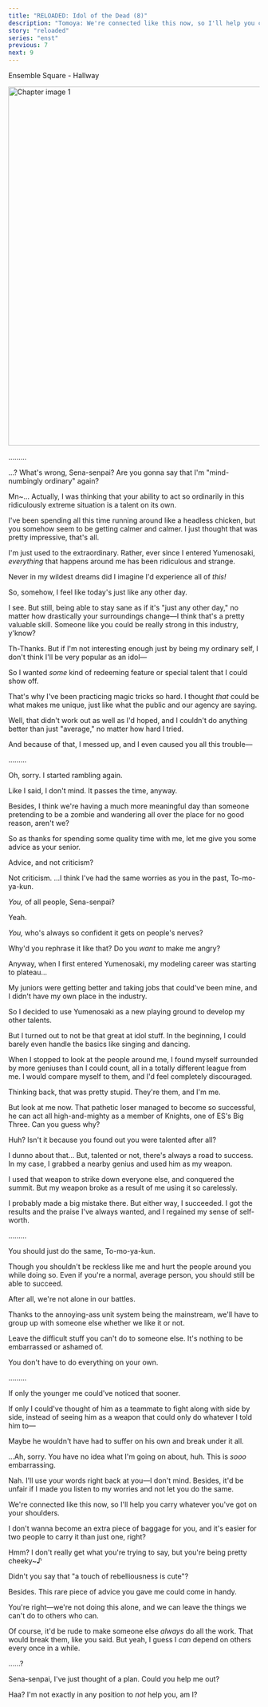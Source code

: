 ```yaml
---
title: "RELOADED: Idol of the Dead (8)"
description: "Tomoya: We're connected like this now, so I'll help you carry whatever you've got on your shoulders."
story: "reloaded"
series: "enst"
previous: 7
next: 9
---
```


<Season s="Summer"/>

<Location>Ensemble Square - Hallway</Location>

<Image src="/img/tl/reloaded/8/1.jpg" alt="Chapter image 1" layout="responsive" width="1560" height="720" quality="100" />

<Bubble character="Izumi">

.........

</Bubble>

<Bubble character="Tomoya">

...? What's wrong, Sena-senpai? Are you gonna say that I'm "mind-numbingly ordinary" again?

</Bubble>

<Bubble character="Izumi">

Mn\~... Actually, I was thinking that your ability to act so ordinarily in this ridiculously extreme situation is a talent on its own.

I've been spending all this time running around like a headless chicken, but you somehow seem to be getting calmer and calmer. I just thought that was pretty impressive, that's all.

</Bubble>

<Bubble character="Tomoya">

I'm just used to the extraordinary. Rather, ever since I entered Yumenosaki, _everything_ that happens around me has been ridiculous and strange.

Never in my wildest dreams did I imagine I'd experience all of _this!_

So, somehow, I feel like today's just like any other day.

</Bubble>

<Bubble character="Izumi">

I see. But still, being able to stay sane as if it's "just any other day," no matter how drastically your surroundings change—I think that's a pretty valuable skill. Someone like you could be really strong in this industry, y'know?

</Bubble>

<Bubble character="Tomoya">

Th-Thanks. But if I'm not interesting enough just by being my ordinary self, I don't think I'll be very popular as an idol—

So I wanted _some_ kind of redeeming feature or special talent that I could show off.

That's why I've been practicing magic tricks so hard. I thought _that_ could be what makes me unique, just like what the public and our agency are saying.

Well, that didn't work out as well as I'd hoped, and I couldn't do anything better than just "average," no matter how hard I tried.

And because of that, I messed up, and I even caused you all this trouble—

</Bubble>

<Bubble character="Izumi">

.........

</Bubble>

<Bubble character="Tomoya">

Oh, sorry. I started rambling again.

</Bubble>

<Bubble character="Izumi">

Like I said, I don't mind. It passes the time, anyway.

Besides, I think we're having a much more meaningful day than someone pretending to be a zombie and wandering all over the place for no good reason, aren't we?

So as thanks for spending some quality time with me, let me give you some advice as your senior.

</Bubble>

<Bubble character="Tomoya">

Advice, and not criticism?

</Bubble>

<Bubble character="Izumi">

Not criticism. ...I think I've had the same worries as you in the past, To-mo-ya-kun.

</Bubble>

<Bubble character="Tomoya">

_You,_ of all people, Sena-senpai?

</Bubble>

<Bubble character="Izumi">

Yeah.

</Bubble>

<Bubble character="Tomoya">

_You,_ who's always so confident it gets on people's nerves?

</Bubble>

<Bubble character="Izumi">

Why'd you rephrase it like that? Do you _want_ to make me angry?

Anyway, when I first entered Yumenosaki, my modeling career was starting to plateau...

My juniors were getting better and taking jobs that could've been mine, and I didn't have my own place in the industry.

So I decided to use Yumenosaki as a new playing ground to develop my other talents.

But I turned out to not be that great at idol stuff. In the beginning, I could barely even handle the basics like singing and dancing.

When I stopped to look at the people around me, I found myself surrounded by more geniuses than I could count, all in a totally different league from me. I would compare myself to them, and I'd feel completely discouraged.

Thinking back, that was pretty stupid. They're them, and I'm me.

But look at me now. That pathetic loser managed to become so successful, he can act all high-and-mighty as a member of Knights, one of ES's Big Three. Can you guess why?

</Bubble>

<Bubble character="Tomoya">

Huh? Isn't it because you found out you were talented after all?

</Bubble>

<Bubble character="Izumi">

I dunno about that... But, talented or not, there's always a road to success. In my case, I grabbed a nearby genius and used him as my weapon.

I used that weapon to strike down everyone else, and conquered the summit. But my weapon broke as a result of me using it so carelessly.

I probably made a big mistake there. But either way, I succeeded. I got the results and the praise I've always wanted, and I regained my sense of self-worth.

</Bubble>

<Bubble character="Tomoya">

.........

</Bubble>

<Bubble character="Izumi">

You should just do the same, To-mo-ya-kun.

Though you shouldn't be reckless like me and hurt the people around you while doing so. Even if you're a normal, average person, you should still be able to succeed.

After all, we're not alone in our battles.

Thanks to the annoying-ass unit system being the mainstream, we'll have to group up with someone else whether we like it or not.

Leave the difficult stuff you can't do to someone else. It's nothing to be embarrassed or ashamed of.

You don't have to do everything on your own.

</Bubble>

<Bubble character="Tomoya">

.........

</Bubble>

<Bubble character="Izumi">

If only the younger me could've noticed that sooner.

If only I could've thought of him as a teammate to fight along with side by side, instead of seeing him as a weapon that could only do whatever I told him to—

Maybe he wouldn't have had to suffer on his own and break under it all.

...Ah, sorry. You have no idea what I'm going on about, huh. This is _sooo_ embarrassing.

</Bubble>

<Bubble character="Tomoya">

Nah. I'll use your words right back at you—I don't mind. Besides, it'd be unfair if I made you listen to my worries and not let you do the same.

We're connected like this now, so I'll help you carry whatever you've got on your shoulders.

I don't wanna become an extra piece of baggage for you, and it's easier for two people to carry it than just one, right?

</Bubble>

<Bubble character="Izumi">

Hmm? I don't really get what you're trying to say, but you're being pretty cheeky\~♪

</Bubble>

<Bubble character="Tomoya">

Didn't you say that "a touch of rebelliousness is cute"?

Besides. This rare piece of advice you gave me could come in handy.

You're right—we're not doing this alone, and we can leave the things we can't do to others who can.

Of course, it'd be rude to make someone else _always_ do all the work. That would break them, like you said. But yeah, I guess I _can_ depend on others every once in a while.

</Bubble>

<Bubble character="Izumi">

......?

</Bubble>

<Bubble character="Tomoya">

Sena-senpai, I've just thought of a plan. Could you help me out?

</Bubble>

<Bubble character="Izumi">

Haa? I'm not exactly in any position to _not_ help you, am I?

</Bubble>

<Credits tl="[moricchiichan](https://moricchiichan.tumblr.com)" tlc="[nazunyan427](https://nazunyan427.dreamwidth.org)" qc="[Ren](https://tomoya.moe), [Spoon](https://twitter.com/spoonbutt)" />
